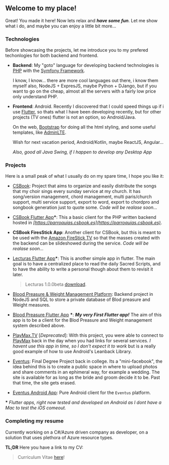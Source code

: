 ## Welcome to my place!

Great! You made it here! Now lets relax and _**have some fun**_. Let me show what i do, and maybe you can enjoy a little bit more... 

### Technologies
Before showcasing the projects, let me introduce you to my prefered techonlogies for both backend and frontend.

- **Backend**: My "goto" language for developing backend technologies is [PHP](https://www.php.net/) with the [Symfony Framework](https://symfony.com/). 

  I know, I know... there are more cool languages out there, i know them myself also, NodeJS + ExpresJS, maybe Python + DJango, but if you want to go on the cheap, almost all the servers with a fairly low price only understand PHP.

- **Frontend**: Android. Recently I discovered that I could speed things up if i use [Flutter](https://flutter.dev/), so thats what I have been developing recently, but for other projects (TV ones) flutter is not an option, so Android/Java.

  On the web, [Bootstrap](https://getbootstrap.com/) for doing all the html styling, and some useful templates, like [AdminLTE](https://adminlte.io/).

  Wish for next vacation period, Android/Kotlin, maybe ReactJS, Angular...

  _Also, good all Java Swing, if I happen to develop any Desktop App_

### Projects

Here is a small peak of what I usually do on my spare time, I hope you like it:

- [CSBook](https://csbook.es): Project that aims to organize and easily distribute the songs that my choir sings every sunday service at my church. It has song/version management, chord management, multi paris/church support, multi service support, export to word, export to chordpro and songbook generation just to quote some. _Code will be realase soon..._

- [CSBook Flutter App](https://github.com/hkfuertes/csbook_app)**\***: This a basic client for the PHP written backend hosted in _[https://parroquias.csbook.es](https://parroquias.csbook.es)_.

- **CSBook FiresStick App**: Another client for CSBook, but this is meant to be used with the [Amazon FireStick TV]() so that the masses created with the backend can be slideshowed during the service.
_Code will be realase soon..._

- [Lecturas Flutter App](https://github.com/hkfuertes/Lecturas)**\***: This is another simple app in flutter. The main goal is to have a centralized place to read the daily Sacred Scripts, and to have the ability to write a personal though about them to revisit it later.
  >Lecturas 1.0.0beta [download](https://github.com/hkfuertes/Lecturas/releases/download/1.0.0beta/Lecturas.beta.apk).

- [Blood Preasure & Weight Management Platform](https://github.com/hkfuertes/tension-app-server-sql): Backend project in NodeJS and SQL to store a private database of Blod preasure and Weight measures.

- [Blood Preasure Flutter App](https://github.com/hkfuertes/tension-app-flutter) **\***: _**My very First Flutter app!**_ The aim of this app is to be a client for the Blod Preasure and Weight management system described above.

- [PlayMax.TV](https://github.com/hkfuertes/PlayMax.TV) [_Deprecated_]: With this project, you were able to connect to [PlayMax](https://playmax.mx) back in the day when you had links for several services. _I havent use this app in time, so I don't expect it to work_ but is a really good example of how to use Android's Leanback Library.

- [Eventus](https://github.com/hkfuertes/eventus): Final Degree Project back in college. Its a "mini-facebook", the idea behind this is to create a public space in where to upload photos and share comments in an ephimeral way, for example a wedding. The site is available for as long as the bride and groom decide it to be. Past that time, the site gets erased.

- [Eventus Android App](https://github.com/hkfuertes/eventus-android): Pure Android client for the `Eventus` platform.

 **\*** _Flutter apps, right now tested and developed on Android as I dont have a Mac to test the iOS comeout._

 ### Completing my resume
 Currently working on a C#/Azure driven company as developer, on a solution that uses plethora of Azure resource types. 

 **TL;DR** Here you have a link to my CV:
> Curriculum Vitae [here](https://www.dropbox.com/s/noenzdbm58jgyns/curriculum_ultimo_2019.pdf?dl=1)!